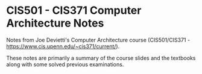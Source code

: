 # CIS501 - CIS371 Computer Architecture Notes

Notes from Joe Devietti's Computer Architecture course (CIS501/CIS371 - https://www.cis.upenn.edu/~cis371/current/).

These notes are primarily a summary of the course slides and the textbooks along with some solved previous examinations.


